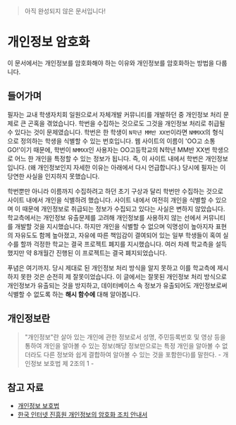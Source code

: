 
> 아직 완성되지 않은 문서입니다!

# 개인정보 암호화
이 문서에서는 개인정보를 암호화해야 하는 이유와 개인정보를 암호화하는 방법을 다룹니다.

## 들어가며
필자는 교내 학생자치회 일원으로서 자체개발 커뮤니티를 개발하던 중
개인정보 처리 문제로 큰 곤혹을 겪었습니다.
학번을 수집하는 것으로도 그것을 개인정보 처리로 취급될 수 있다는 것이 문제였습니다.
학번은 한 학생이 `N학년 MM반 XX번`이라면 `NMMXX`의 형식으로
정의하는 학생을 식별할 수 있는 번호입니다.
웹 사이트의 이름이 'OO고 소통GO!'이기 때문에,
학번이 `NMMXX`인 사용자는
OO고등학교의 N학년 MM반 XX번 학생으로 어느 한 개인을 특정할 수 있는 정보가 됩니다.
즉, 이 사이트 내에서 학번은 개인정보입니다.
(왜 개인정보인지 자세한 이유는 아래에서 다시 언급합니다.)
당시에 필자는 이 당연한 사실을 인지하지 못했습니다.

학번뿐만 아니라 이름까지 수집하려고 하던 초기 구상과 달리
학번만 수집하는 것으로 사이트 내에서 개인을 식별하려 했습니다.
사이트 내에서 여전히 개인을 식별할 수 있으며 이 때문에
개인정보로 취급되는 정보가 수집되고 있다는 사실은 변하지 않았습니다.
학교측에서는 개인정보 유출문제를 고려해 개인정보를 사용하지 않는 선에서
커뮤니티를 개발할 것을 지시했습니다.
하지만 개인을 식별할 수 없으며 익명성이 높아지자 표현의 자유도도 함께 높아졌고,
자유에 따른 책임감이 결여되어 있는 일부 학생들이 혹여 실수를 할까 걱정한 학교는
결국 프로젝트 폐지를 지시했습니다.
여러 차례 학교측을 설득했지만 약 8개월간 진행된
이 프로젝트는 결국 폐지되었습니다.

푸념은 여기까지. 당시 제대로 된 개인정보 처리 방식을 알지 못하고
이를 학교측에 제시하지 못한 것은 순전히 제 잘못이었습니다.
이 글에서는 잘못된 개인정보 처리 방식으로 개인정보가 유출되는 것을 방지하고,
데이터베이스 속 정보가 유출되어도 개인정보로써 식별할 수 없도록 하는
**해시 함수에** 대해 알아봅니다.

## 개인정보란
> "개인정보"란 살아 있는 개인에 관한 정보로서 성명, 주민등록번호 및 영상 등을 통하여 개인을 알아볼 수 있는 정보(해당 정보만으로는 특정 개인을 알아볼 수 없더라도 다른 정보와 쉽게 결합하여 알아볼 수 있는 것을 포함한다)를 말한다. - 개인정보 보호법 제 2조의 1 -



## 참고 자료
- [개인정보 보호법](http://www.law.go.kr/법령/개인정보%20보호법)
- [한국 인터넷 진흥원 개인정보의 암호화 조치 안내서](http://www.kisa.or.kr/uploadfile/201806/201806120949471644.pdf)
